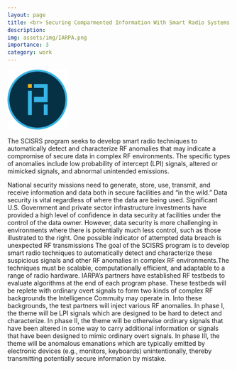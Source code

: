 ```yaml
---
layout: page
title: <br> Securing Comparmented Information With Smart Radio Systems
description:
img: assets/img/IARPA.png
importance: 3
category: work
---
```


<style>
.nsf {
  width: 135px;
  height: 135px;
}
</style>
<img src="/assets/img/IARPA.png" class="nsf" alt="IARPA Logo">

The SCISRS program seeks to develop smart radio techniques to automatically detect and characterize RF anomalies that may indicate a compromise of secure data in complex RF environments. The specific types of anomalies include low probability of intercept (LPI) signals, altered or mimicked signals, and abnormal unintended emissions.


National security missions need to generate, store, use, transmit, and receive information and data both in secure facilities and “in the wild.” Data security is vital regardless of where the data are being used. Significant U.S. Government and private sector infrastructure investments have provided a high level of confidence in data security at facilities under the control of the data owner. However, data security is more challenging in environments where there is potentially much less control, such as those illustrated to the right. One possible indicator of attempted data breach is unexpected RF transmissions The goal of the SCISRS program is to develop smart radio techniques to automatically detect and characterize these suspicious signals and other RF anomalies in complex RF environments.The techniques must be scalable, computationally efficient, and adaptable to a range of radio hardware. IARPA’s partners have established RF testbeds to evaluate algorithms at the end of each program phase. These testbeds will be replete with ordinary overt signals to form two kinds of complex RF backgrounds the Intelligence Commuity may operate in. Into these backgrounds, the test partners will inject various RF anomalies. In phase I, the theme will be LPI signals which are designed to be hard to detect and characterize. In phase II, the theme will be otherwise ordinary signals that have been altered in some way to carry additional information or signals that have been designed to mimic ordinary overt signals. In phase III, the theme will be anomalous emanations which are typically emitted by electronic devices (e.g., monitors, keyboards) unintentionally, thereby transmitting potentially secure information by mistake.

